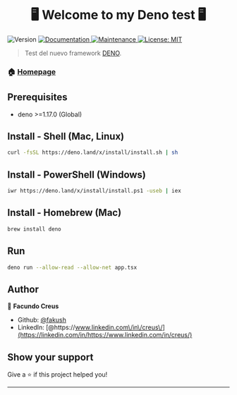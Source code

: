 <h1 align="center">🖥️ Welcome to my Deno test 🖥️</h1>
<p>
  <img alt="Version" src="https://img.shields.io/badge/version-1.0.0-blue.svg?cacheSeconds=2592000" />
  <a href="https://github.com/fakush/testDeno" target="_blank">
    <img alt="Documentation" src="https://img.shields.io/badge/documentation-yes-brightgreen.svg" />
  </a>
  <a href="https://github.com/fakush/proyectoedrans/graphs/commit-activity" target="_blank">
    <img alt="Maintenance" src="https://img.shields.io/badge/Maintained%3F-yes-green.svg" />
  </a>
  <a href="#" target="_blank">
    <img alt="License: MIT" src="https://img.shields.io/badge/license-MIT-green" />
  </a>
</p>

> Test del nuevo framework [DENO](https://deno.land/).

### 🏠 [Homepage](https://github.com/fakush/testDeno)

## Prerequisites

- deno >=1.17.0 (Global)

## Install - Shell (Mac, Linux)

```sh
curl -fsSL https://deno.land/x/install/install.sh | sh
```

## Install - PowerShell (Windows)

```sh
iwr https://deno.land/x/install/install.ps1 -useb | iex
```

## Install - Homebrew (Mac)

```sh
brew install deno
```

## Run

```sh
deno run --allow-read --allow-net app.tsx
```

## Author

👤 **Facundo Creus**

- Github: [@fakush](https://github.com/fakush)
- LinkedIn: [@https:\/\/www.linkedin.com\/in\/creus\/](https://linkedin.com/in/https://www.linkedin.com/in/creus/)

## Show your support

Give a ⭐️ if this project helped you!

---
